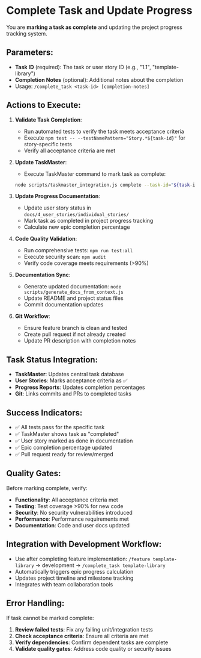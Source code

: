 # Complete Task and Update Progress

You are **marking a task as complete** and updating the project progress tracking system.

## Parameters:

- **Task ID** (required): The task or user story ID (e.g., "1.1", "template-library")
- **Completion Notes** (optional): Additional notes about the completion
- Usage: `/complete_task <task-id> [completion-notes]`

## Actions to Execute:

1. **Validate Task Completion**:
   - Run automated tests to verify the task meets acceptance criteria
   - Execute `npm test -- --testNamePattern="Story.*${task-id}"` for story-specific tests
   - Verify all acceptance criteria are met

2. **Update TaskMaster**:
   - Execute TaskMaster command to mark task as complete:

   ```bash
   node scripts/taskmaster_integration.js complete --task-id="${task-id}" --notes="${completion-notes}"
   ```

3. **Update Progress Documentation**:
   - Update user story status in `docs/4_user_stories/individual_stories/`
   - Mark task as completed in project progress tracking
   - Calculate new epic completion percentage

4. **Code Quality Validation**:
   - Run comprehensive tests: `npm run test:all`
   - Execute security scan: `npm audit`
   - Verify code coverage meets requirements (>90%)

5. **Documentation Sync**:
   - Generate updated documentation: `node scripts/generate_docs_from_context.js`
   - Update README and project status files
   - Commit documentation updates

6. **Git Workflow**:
   - Ensure feature branch is clean and tested
   - Create pull request if not already created
   - Update PR description with completion notes

## Task Status Integration:

- **TaskMaster**: Updates central task database
- **User Stories**: Marks acceptance criteria as ✅
- **Progress Reports**: Updates completion percentages
- **Git**: Links commits and PRs to completed tasks

## Success Indicators:

- ✅ All tests pass for the specific task
- ✅ TaskMaster shows task as "completed"
- ✅ User story marked as done in documentation
- ✅ Epic completion percentage updated
- ✅ Pull request ready for review/merged

## Quality Gates:

Before marking complete, verify:

- **Functionality**: All acceptance criteria met
- **Testing**: Test coverage >90% for new code
- **Security**: No security vulnerabilities introduced
- **Performance**: Performance requirements met
- **Documentation**: Code and user docs updated

## Integration with Development Workflow:

- Use after completing feature implementation: `/feature template-library` → development → `/complete_task template-library`
- Automatically triggers epic progress calculation
- Updates project timeline and milestone tracking
- Integrates with team collaboration tools

## Error Handling:

If task cannot be marked complete:

1. **Review failed tests**: Fix any failing unit/integration tests
2. **Check acceptance criteria**: Ensure all criteria are met
3. **Verify dependencies**: Confirm dependent tasks are complete
4. **Validate quality gates**: Address code quality or security issues
